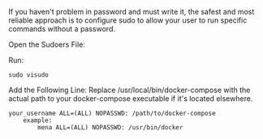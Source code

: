 If you haven't problem in password and must write it, the safest and most reliable approach is to configure sudo to allow your user to run specific commands without a password.

Open the Sudoers File:

Run:

    sudo visudo

Add the Following Line:
Replace /usr/local/bin/docker-compose with the actual path to your docker-compose executable if it's located elsewhere.

    your_username ALL=(ALL) NOPASSWD: /path/to/docker-compose
        example:
            mena ALL=(ALL) NOPASSWD: /usr/bin/docker